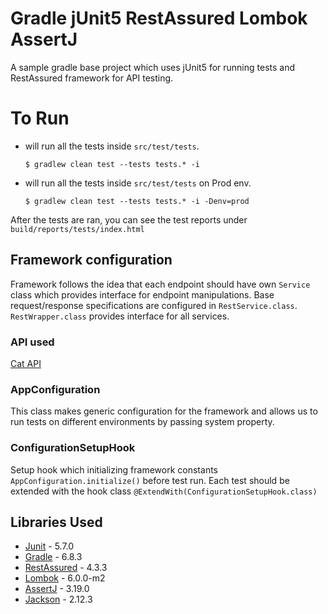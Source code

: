 # Gradle jUnit5 RestAssured Lombok AssertJ

A sample gradle base project which uses jUnit5 for running tests and RestAssured framework for API
testing.

# To Run

* will run all the tests inside `src/test/tests`.
  ```shell
  $ gradlew clean test --tests tests.* -i
  ```
* will run all the tests inside `src/test/tests` on Prod env.
  ```shell
  $ gradlew clean test --tests tests.* -i -Denv=prod
  ```

After the tests are ran, you can see the test reports under `build/reports/tests/index.html`

## Framework configuration

Framework follows the idea that each endpoint should have own `Service` class which provides
interface for endpoint manipulations. Base request/response specifications are configured
in `RestService.class`. `RestWrapper.class` provides interface for all services.

### API used

[Cat API](https://documenter.getpostman.com/view/5578104/RWgqUxxh#intro)

### AppConfiguration

This class makes generic configuration for the framework and allows us to run tests on different
environments by passing system property.

### ConfigurationSetupHook

Setup hook which initializing framework constants `AppConfiguration.initialize()` before test run.
Each test should be extended with the hook class `@ExtendWith(ConfigurationSetupHook.class)`

## Libraries Used

* [Junit](https://junit.org/junit5/docs/current/user-guide/) - 5.7.0
* [Gradle](https://gradle.org/guides) - 6.8.3
* [RestAssured](https://rest-assured.io/) - 4.3.3
* [Lombok](https://projectlombok.org/) - 6.0.0-m2
* [AssertJ](https://assertj.github.io/doc/) - 3.19.0
* [Jackson](https://www.baeldung.com/jackson) - 2.12.3


